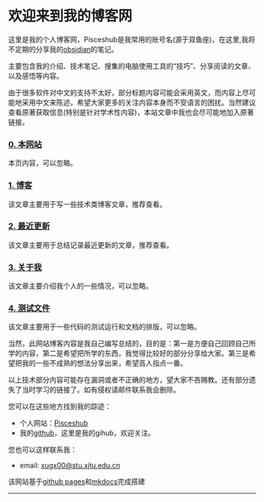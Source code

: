 <!-- ---
hide:
  - navigation
  - toc
--- -->

# 欢迎来到我的博客网

这里是我的个人博客网，Pisceshub是我常用的账号名(源于双鱼座)，在这里,我将不定期的分享我的[obsidian](https://obsidian.md/)的笔记。

主要包含我的介绍、技术笔记、搜集的电脑使用工具的“技巧”、分享阅读的文章、以及感悟等内容。

由于很多软件对中文的支持不太好，部分标题内容可能会采用英文，而内容上尽可能地采用中文来陈述，希望大家更多的关注内容本身而不受语言的困扰。当然建议查看原著获取信息(特别是针对学术性内容)，本站文章中我也会尽可能地加入原著链接。

### [0. 本网站](./index.md)

本页内容，可以忽略。

### [1. 博客](./manuscript/03_blog/My_blog.md)

该文章主要用于写一些技术类博客文章，推荐查看。

### [2. 最近更新](./Update.md)

该文章主要用于总结记录最近更新的文章，推荐查看。

### [3. 关于我](./manuscript/01_my_inf/about_me.md)

该文章主要介绍我个人的一些情况，可以忽略。

### [4. 测试文件](./manuscript/00_test/test.md)

该文章主要用于一些代码的测试运行和文档的排版，可以忽略。

当然，此网站博客内容是我自己编写总结的，目的是：第一是方便自己回顾自己所学的内容，第二是希望把所学的东西，我觉得比较好的部分分享给大家。第三是希望把我的一些不成熟的想法分享出来，希望高人指点一番。

以上技术部分内容可能存在漏洞或者不正确的地方，望大家不吝赐教。还有部分遗失了当时学习的链接了。如有侵权请邮件联系我会删除。

您可以在这些地方找到我的踪迹： 
  
- 个人网站：[Pisceshub](https://Pisceshub.github.io/My_website/)
- 我的[github](https://github.com/Pisceshub)，这里是我的gihub，欢迎关注。  


您也可以这样联系我：

- email: xugx00@stu.xjtu.edu.cn 


该网站基于[github pages](https://pages.github.com/)和[mkdocs](https://www.mkdocs.org/)完成搭建   


<hr>
<span id="runtime_span"></span> 
<script type="text/javascript">
function show_runtime()
{
	window.setTimeout("show_runtime()",1000);
	X=new Date("1/12/2023 17:20:00");
	Y=new Date();
	T=(Y.getTime()-X.getTime());
	M=24*60*60*1000;
	a=T/M;A=Math.floor(a);
	b=(a-A)*24;
	B=Math.floor(b);
	c=(b-B)*60;
	C=Math.floor((b-B)*60);
	D=Math.floor((c-C)*60);
	runtime_span.innerHTML="本站已运行: "+A+"天"+B+"小时"+C+"分"+D+"秒"
}
show_runtime();

</script>